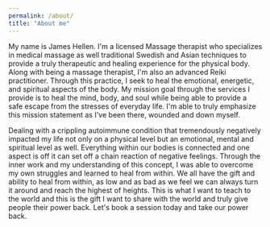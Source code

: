 ```yaml
---
permalink: /about/
title: "About me"
---
```


My name is James Hellen. I'm a licensed Massage therapist who specializes in medical massage as well traditional Swedish and Asian techniques to provide a truly therapeutic and healing experience for the physical body. Along with being a massage therapist, I'm also an advanced Reiki practitioner. Through this practice, I seek to heal the emotional, energetic, and spiritual aspects of the body. My mission goal through the services I provide is to heal the mind, body, and soul while being able to provide a safe escape from the stresses of everyday life. I'm able to truly emphasize this mission statement as I've been there, wounded and down myself.

Dealing with a crippling autoimmune condition that tremendously negatively impacted my life not only on a physical level but an emotional, mental and spiritual level as well. Everything within our bodies is connected and one aspect is off it can set off a chain reaction of negative feelings. Through the inner work and my understanding of this concept, I was able to overcome my own struggles and learned to heal from within. We all have the gift and ability to heal from within, as low and as bad as we feel we can always turn it around and reach the highest of heights. This is what I want to teach to the world and this is the gift I want to share with the world and truly give people their power back. Let's book a session today and take our power back.